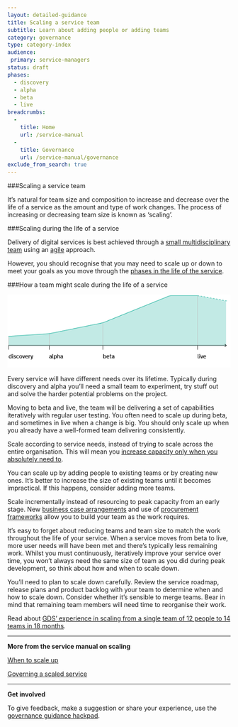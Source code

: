 ```yaml
---
layout: detailed-guidance
title: Scaling a service team
subtitle: Learn about adding people or adding teams
category: governance
type: category-index
audience:
 primary: service-managers
status: draft
phases:
  - discovery
  - alpha
  - beta
  - live
breadcrumbs:
  -
    title: Home
    url: /service-manual
  -
    title: Governance
    url: /service-manual/governance
exclude_from_search: true
---
```


###Scaling a service team

It’s natural for team size and composition to increase and decrease over the life of a service as the amount and type of work changes. The process of increasing or decreasing team size is known as ‘scaling’.

###Scaling during the life of a service

Delivery of digital services is best achieved through a [small multidisciplinary team](/service-manual/the-team) using an [agile](/service-manual/agile/index) approach.

However, you should recognise that you may need to scale up or down to meet your goals as you move through the [phases in the life of the service](/service-manual/governance/governance-across-the-life-of-a-service).

###How a team might scale during the life of a service

<img src="/service-manual/assets/images/governance/how-a-team-might-scale-during-the-life-of-a-service.png" alt="graph showing how a team might scale during the life of a service"/>

Every service will have different needs over its lifetime. Typically during discovery and alpha you’ll need a small team to experiment, try stuff out and solve the harder potential problems on the project.

Moving to beta and live, the team will be delivering a set of capabilities iteratively with regular user testing. You often need to scale up during beta, and sometimes in live when a change is big. You should only scale up when you already have a well-formed team delivering consistently.

Scale according to service needs, instead of trying to scale across the entire organisation. This will mean you [increase capacity only when you absolutely need to](/service-manual/governance/when-to-scale-up).

You can scale up by adding people to existing teams or by creating new ones. It’s better to increase the size of existing teams until it becomes impractical. If this happens, consider adding more teams.

Scale incrementally instead of resourcing to peak capacity from an early stage. New [business case arrangements](/service-manual/governance/funding-your-digital-service) and use of [procurement frameworks](http://ccs-agreements.cabinetoffice.gov.uk/contracts/rm1043) allow you to build your team as the work requires.

It’s easy to forget about reducing teams and team size to match the work throughout the life of your service. When a service moves from beta to live, more user needs will have been met and there’s typically less remaining work. Whilst you must continuously, iteratively improve your service over time, you won’t always need the same size of team as you did during peak development, so think about how and when to scale down.

You’ll need to plan to scale down carefully. Review the service roadmap, release plans and product backlog with your team to determine when and how to scale down. Consider whether it’s sensible to merge teams. Bear in mind that remaining team members will need time to reorganise their work.

Read about [GDS’ experience in scaling from a single team of 12 people to 14 teams in 18 months](https://gds.blog.gov.uk/2012/10/26/what-weve-learnt-about-scaling-agile/).

<hr>

**More from the service manual on scaling**

[When to scale up](/service-manual/governance/when-to-scale-up)

[Governing a scaled service](/service-manual/governance/governing-a-service-after-scaling-up)

<hr>

**Get involved**

To give feedback, make a suggestion or share your experience, use the [governance guidance hackpad](https://gds-governance-guidance.hackpad.com/Scaling-a-service-team-vEVjHOP6hKz).
